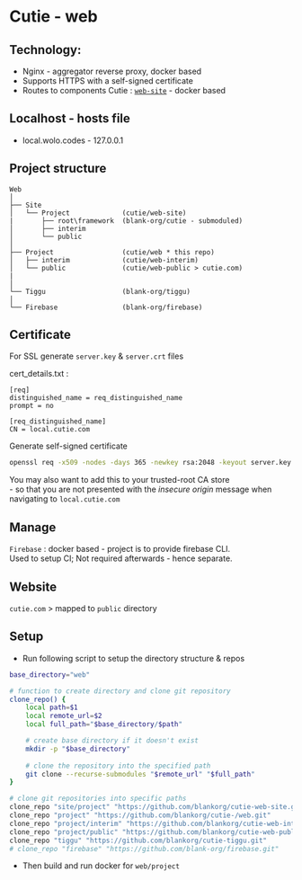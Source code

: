 # Cutie - web

## Technology:
- Nginx - aggregator reverse proxy, docker based
- Supports HTTPS with a self-signed certificate
- Routes to components Cutie : [`web-site`](https://github.com/blankorg/cutie-web-site) - docker based

## Localhost - hosts file

- local.wolo.codes - 127.0.0.1

## Project structure

```
Web
│
├── Site
│   └── Project             (cutie/web-site)
|       ├── root\framework  (blank-org/cutie - submoduled)
│       ├── interim
│       └── public
│
├── Project                 (cutie/web * this repo)
│   ├── interim             (cutie/web-interim)
│   └── public              (cutie/web-public > cutie.com)
|
│
└── Tiggu                   (blank-org/tiggu)
│
└── Firebase                (blank-org/firebase)
```

## Certificate

For SSL generate `server.key` & `server.crt` files

cert_details.txt :

```
[req]
distinguished_name = req_distinguished_name
prompt = no

[req_distinguished_name]
CN = local.cutie.com
```

Generate self-signed certificate
```bash
openssl req -x509 -nodes -days 365 -newkey rsa:2048 -keyout server.key -out server.crt -config cert_details.txt
```

You may also want to add this to your trusted-root CA store  
\- so that you are not presented with the *insecure origin* message when navigating to `local.cutie.com`


## Manage
`Firebase` : docker based - project is to provide firebase CLI.  
Used to setup CI; Not required afterwards - hence separate.

## Website
`cutie.com` \> mapped to `public` directory

## Setup
- Run following script to setup the directory structure & repos
```bash
base_directory="web"

# function to create directory and clone git repository
clone_repo() {
    local path=$1
    local remote_url=$2
    local full_path="$base_directory/$path"

    # create base directory if it doesn't exist
    mkdir -p "$base_directory"
    
    # clone the repository into the specified path
    git clone --recurse-submodules "$remote_url" "$full_path"
}

# clone git repositories into specific paths
clone_repo "site/project" "https://github.com/blankorg/cutie-web-site.git"
clone_repo "project" "https://github.com/blankorg/cutie-/web.git"
clone_repo "project/interim" "https://github.com/blankorg/cutie-web-interim.git"
clone_repo "project/public" "https://github.com/blankorg/cutie-web-public.git"
clone_repo "tiggu" "https://github.com/blankorg/cutie-tiggu.git"
# clone_repo "firebase" "https://github.com/blank-org/firebase.git"
```

- Then build and run docker for `web/project`